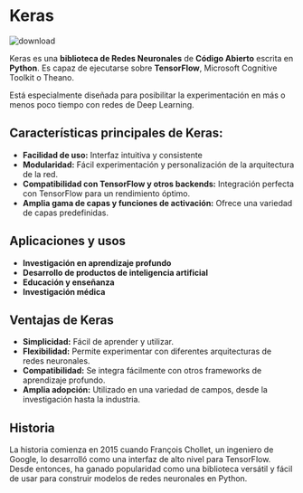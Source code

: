 # Keras
![download](https://github.com/ManuelMorenoNeria/NeuralNetworks/assets/114908218/edb7ba9a-8359-4bec-909f-d780742d2bb6)

Keras es una **biblioteca de Redes Neuronales** de **Código Abierto** escrita en **Python**. Es capaz de ejecutarse sobre **TensorFlow**, Microsoft Cognitive Toolkit o Theano.​

Está especialmente diseñada para posibilitar la experimentación en más o menos poco tiempo con redes de Deep Learning.

## Características principales de Keras:
- **Facilidad de uso:** Interfaz intuitiva y consistente
- **Modularidad:** Fácil experimentación y personalización de la arquitectura de la red.
- **Compatibilidad con TensorFlow y otros backends:** Integración perfecta con TensorFlow para un rendimiento óptimo.
- **Amplia gama de capas y funciones de activación:** Ofrece una variedad de capas predefinidas.


## Aplicaciones y usos
- **Investigación en aprendizaje profundo** 
- **Desarrollo de productos de inteligencia artificial**
- **Educación y enseñanza** 
- **Investigación médica** 


## Ventajas de Keras
- **Simplicidad:** Fácil de aprender y utilizar.
- **Flexibilidad:** Permite experimentar con diferentes arquitecturas de redes neuronales.
- **Compatibilidad:** Se integra fácilmente con otros frameworks de aprendizaje profundo.
- **Amplia adopción:** Utilizado en una variedad de campos, desde la investigación hasta la industria.

## Historia
La historia comienza en 2015 cuando François Chollet, un ingeniero de Google, lo desarrolló como una interfaz de alto nivel para TensorFlow. Desde entonces, ha ganado popularidad como una biblioteca versátil y fácil de usar para construir modelos de redes neuronales en Python.
